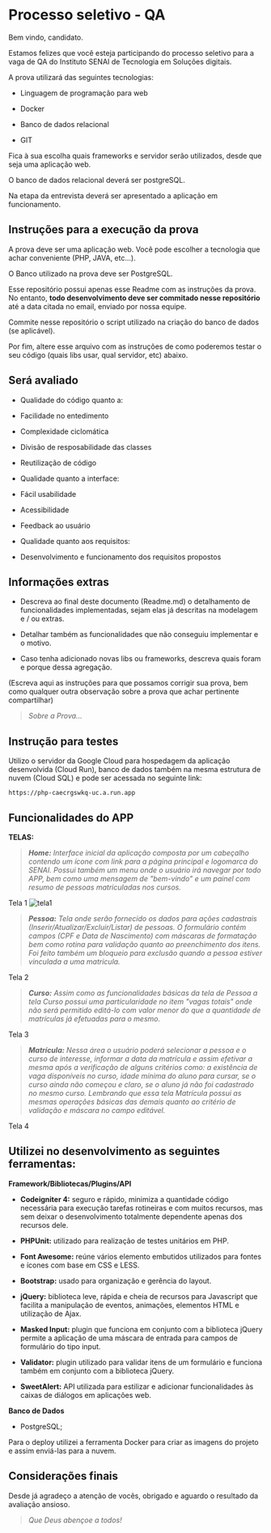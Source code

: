 
# Processo seletivo - QA

  

Bem vindo, candidato.

  

Estamos felizes que você esteja participando do processo seletivo para a vaga de QA do Instituto SENAI de Tecnologia em Soluções digitais.

  

A prova utilizará das seguintes tecnologias:

- Linguagem de programação para web

- Docker

- Banco de dados relacional

- GIT

  

Fica à sua escolha quais frameworks e servidor serão utilizados, desde que seja uma aplicação web.

  

O banco de dados relacional deverá ser postgreSQL.

  

Na etapa da entrevista deverá ser apresentado a aplicação em funcionamento.

  

## Instruções para a execução da prova

  

A prova deve ser uma aplicação web. Você pode escolher a tecnologia que achar conveniente (PHP, JAVA, etc...).

  

O Banco utilizado na prova deve ser PostgreSQL.

  

Esse repositório possui apenas esse Readme com as instruções da prova. No entanto, **todo desenvolvimento deve ser commitado nesse repositório** até a data citada no email, enviado por nossa equipe.

  

Commite nesse repositório o script utilizado na criação do banco de dados (se aplicável).

  

Por fim, altere esse arquivo com as instruções de como poderemos testar o seu código (quais libs usar, qual servidor, etc) abaixo.

  

## Será avaliado

- Qualidade do código quanto a:

- Facilidade no entedimento

- Complexidade ciclomática

- Divisão de resposabilidade das classes

- Reutilização de código

- Qualidade quanto a interface:

- Fácil usabilidade

- Acessibilidade

- Feedback ao usuário

- Qualidade quanto aos requisitos:

- Desenvolvimento e funcionamento dos requisitos propostos

  

## Informações extras

  

- Descreva ao final deste documento (Readme.md) o detalhamento de funcionalidades implementadas, sejam elas já descritas na modelagem e / ou extras.

- Detalhar também as funcionalidades que não conseguiu implementar e o motivo.

- Caso tenha adicionado novas libs ou frameworks, descreva quais foram e porque dessa agregação.

  

(Escreva aqui as instruções para que possamos corrigir sua prova, bem como qualquer outra observação sobre a prova que achar pertinente compartilhar)
  
> *Sobre a Prova...*
## Instrução para testes

Utilizo o servidor da Google Cloud para hospedagem da aplicação desenvolvida (Cloud Run), banco de dados também na mesma estrutura de nuvem (Cloud SQL) e pode ser acessada no seguinte link:

	https://php-caecrgswkq-uc.a.run.app

## Funcionalidades do APP
**TELAS:**

>***Home:** Interface inicial da aplicação composta por um cabeçalho contendo um ícone com link para a página principal e logomarca do SENAI. Possui também um menu onde o usuário irá navegar por todo APP, bem como uma mensagem de "bem-vindo" e um painel com resumo de pessoas matriculadas nos cursos.*
>
Tela 1
![tela1](https://user-images.githubusercontent.com/89201878/133942042-fe3555d9-97f1-44c9-a4ef-631a67d76473.png)

>***Pessoa:** Tela onde serão fornecido os dados para ações cadastrais (Inserir/Atualizar/Excluir/Listar) de pessoas. O formulário contém campos (CPF e Data de Nascimento) com máscaras de formatação bem como rotina para validação quanto ao preenchimento dos itens. Foi feito também um bloqueio para exclusão quando a pessoa estiver vinculada a uma matricula.* 
>
Tela 2

>***Curso:** Assim como as funcionalidades básicas da tela de Pessoa a tela Curso possui uma particularidade no item "vagas totais" onde não será permitido editá-lo com valor menor do que a quantidade de matrículas já efetuadas para o mesmo.* 

Tela 3

>***Matrícula:** Nessa área o usuário poderá selecionar a pessoa e o curso de interesse, informar a data da matrícula e assim efetivar a mesma após a verificação de alguns critérios como: a existência de vaga disponíveis no curso, idade mínima do aluno para cursar, se o curso ainda não começou e claro, se o aluno já não foi cadastrado no mesmo curso. Lembrando que essa tela Matrícula possui as mesmas operações básicas das demais quanto ao critério de validação e máscara no campo editável.* 

Tela 4

## Utilizei no desenvolvimento as seguintes ferramentas:

**Framework/Bibliotecas/Plugins/API**
- **Codeigniter 4:** seguro e rápido, minimiza a quantidade código necessária para execução tarefas rotineiras e com muitos recursos, mas sem deixar o desenvolvimento totalmente dependente apenas dos recursos dele.
- **PHPUnit:** utilizado para realização de testes unitários em PHP.
- **Font Awesome:** reúne vários elemento embutidos utilizados para fontes e ícones com base em CSS e LESS.
- **Bootstrap:** usado para organização e gerência do layout.
- **jQuery:** biblioteca leve, rápida e cheia de recursos para Javascript que facilita a manipulação de eventos, animações, elementos HTML e utilização de Ajax.

- **Masked Input:** plugin que funciona em conjunto com a biblioteca jQuery permite a aplicação de uma máscara de entrada para campos de formulário do tipo input.
- **Validator:** plugin utilizado para validar itens de um formulário e funciona também em conjunto com a biblioteca jQuery.
- **SweetAlert:** API utilizada para estilizar e adicionar funcionalidades às caixas de diálogos em aplicações web.

**Banco de Dados**
- PostgreSQL;

Para o deploy utilizei a ferramenta Docker para criar as imagens do projeto e assim enviá-las para a nuvem.

## Considerações finais
Desde já agradeço a atenção de vocês, obrigado e aguardo o resultado da avaliação ansioso.
>*Que Deus abençoe a todos!*